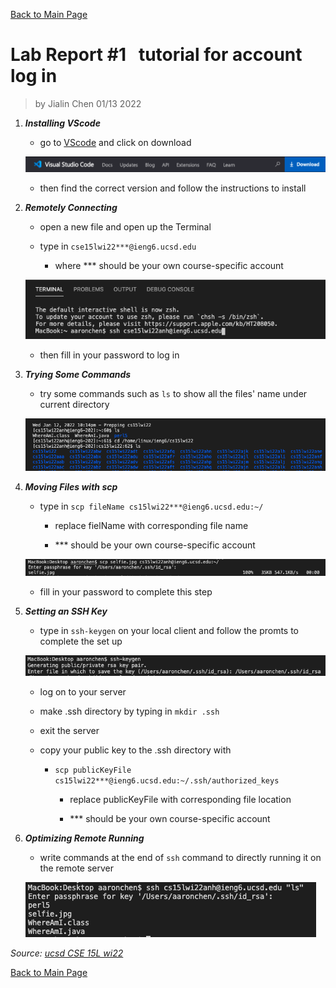[Back to Main Page](index.md)

# Lab Report #1 &nbsp; tutorial for account log in

> by Jialin Chen 01/13 2022

1. ***Installing VScode***
    * go to [VScode](https://code.visualstudio.com) and click on download

    ![VScode_download](VScode_download.png)

    * then find the correct version and follow the instructions to install

2. ***Remotely Connecting***

    * open a new file and open up the Terminal

    * type in `cse15lwi22***@ieng6.ucsd.edu`

        * where *** should be your own course-specific account

    ![ssh_login](ssh_login.PNG)

    * then fill in your password to log in

3. ***Trying Some Commands***

    * try some commands such as `ls` to show all the files' name under current directory

    ![ssh_commands](ssh_commands.png)

4. ***Moving Files with scp***

    * type in `scp fileName cs15lwi22***@ieng6.ucsd.edu:~/`

        * replace fielName with corresponding file name 

        * *** should be your own course-specific account

    ![ssh_scp](ssh_scp.png)

    *  fill in your password to complete this step
    
5. ***Setting an SSH Key***

    * type in `ssh-keygen` on your local client and follow the promts to complete the set up

    ![ssh_key](ssh_key.png)

    * log on to your server

    * make .ssh directory by typing in `mkdir .ssh`

    * exit the server
    
    * copy your public key to the .ssh directory with 

        * `scp publicKeyFile cs15lwi22***@ieng6.ucsd.edu:~/.ssh/authorized_keys`

            * replace publicKeyFile with corresponding file location 

            * *** should be your own course-specific account

6. ***Optimizing Remote Running***

    * write commands at the end of `ssh` command to directly running it on the remote server

    ![ssh_convient](ssh_convient.png)

*Source: [ucsd CSE 15L wi22](https://ucsd-cse15l-w22.github.io/week/week1/)*

[Back to Main Page](index.md)